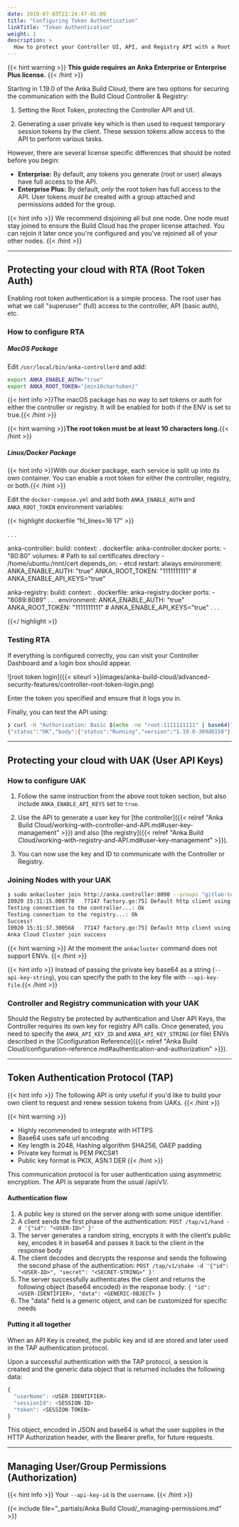 ```yaml
---
date: 2019-07-03T22:24:47-05:00
title: "Configuring Token Authentication"
linkTitle: "Token Authentication"
weight: 1
description: >
  How to protect your Controller UI, API, and Registry API with a Root Token and/or User API keys.
---
```


{{< hint warning >}} **This guide requires an Anka Enterprise or Enterprise Plus license.** {{< /hint >}}

Starting in 1.19.0 of the Anka Build Cloud, there are two options for securing the communication with the Build Cloud Controller & Registry:

1. Setting the Root Token, protecting the Controller API and UI.

2. Generating a user private key which is then used to request temporary session tokens by the client. These session tokens allow access to the API to perform various tasks.

However, there are several license specific differences that should be noted before you begin:

- **Enterprise:** By default, any tokens you generate (root or user) always have full access to the API.
- **Enterprise Plus:** By default, _only_ the root token has full access to the API. User tokens _must be_ created with a group attached and permissions added for the group.

{{< hint info >}}
We recommend disjoining all but one node. One node must stay joined to ensure the Build Cloud has the proper license attached. You can rejoin it later once you're configured and you've rejoined all of your other nodes.
{{< /hint >}}

---

## Protecting your cloud with RTA (Root Token Auth)

Enabling root token authentication is a simple process. The root user has what we call "superuser" (full) access to the controller, API (basic auth), etc.

### How to configure RTA
##### MacOS Package

Edit `/usr/local/bin/anka-controllerd` and add:

```bash
export ANKA_ENABLE_AUTH="true"
export ANKA_ROOT_TOKEN="{min10chartoken}"
```

{{< hint info >}}The macOS package has no way to set tokens or auth for either the controller or registry. It will be enabled for both if the ENV is set to true.{{< /hint >}}

{{< hint warning >}}**The root token must be at least 10 characters long.**{{< /hint >}}

##### Linux/Docker Package

{{< hint info >}}With our docker package, each service is split up into its own container. You can enable a root token for either the controller, registry, or both.{{< /hint >}}

Edit the `docker-compose.yml` and add both `ANKA_ENABLE_AUTH` and `ANKA_ROOT_TOKEN` environment variables:

{{< highlight dockerfile "hl_lines=16 17" >}}

. . .

anka-controller:
   build:
      context: .
      dockerfile: anka-controller.docker
   ports:
      - "80:80"
   volumes:
     # Path to ssl certificates directory
     - /home/ubuntu:/mnt/cert
   depends_on:
      - etcd
   restart: always
   environment:
     ANKA_ENABLE_AUTH: "true"
     ANKA_ROOT_TOKEN: "1111111111"
     # ANKA_ENABLE_API_KEYS="true"

anka-registry:
   build:
      context: .
      dockerfile: anka-registry.docker
   ports:
      - "8089:8089"
   . . .
   environment:
     ANKA_ENABLE_AUTH: "true"
     ANKA_ROOT_TOKEN: "1111111111"
     # ANKA_ENABLE_API_KEYS="true"
. . .

{{</ highlight >}}

### Testing RTA

If everything is configured correctly, you can visit your Controller Dashboard and a login box should appear.

![root token login]({{< siteurl >}}images/anka-build-cloud/advanced-security-features/controller-root-token-login.png)

Enter the token you specified and ensure that it logs you in.

Finally, you can test the API using:

```bash
❯ curl -H "Authorization: Basic $(echo -ne "root:1111111111" | base64)" http://anka.registry:8089/registry/status
{"status":"OK","body":{"status":"Running","version":"1.19.0-309d8150"},"message":""}
```

---

## Protecting your cloud with UAK (User API Keys)

### How to configure UAK

1. Follow the same instruction from the above root token section, but also include `ANKA_ENABLE_API_KEYS` set to `true`.

2. Use the API to generate a user key for [the controller]({{< relref "Anka Build Cloud/working-with-controller-and-API.md#user-key-management" >}}) and also [the registry]({{< relref "Anka Build Cloud/working-with-registry-and-API.md#user-key-management" >}}).

3. You can now use the key and ID to communicate with the Controller or Registry.

### Joining Nodes with your UAK

```bash
❯ sudo ankacluster join http://anka.controller:8090 --groups "gitlab-test-group-env" --reserve-space 10GB --api-key-id "nathan" --api-key-string "$ANKA_API_KEY_STRING"
I0920 15:31:15.008778   77147 factory.go:75] Default http client using API Key authentication
Testing connection to the controller...: Ok
Testing connection to the registry...: Ok
Success!
I0920 15:31:37.300568   77147 factory.go:75] Default http client using API Key authentication
Anka Cloud Cluster join success
```

{{< hint warning >}} At the moment the `ankacluster` command does not support ENVs. {{< /hint >}}

{{< hint info >}} Instead of passing the private key base64 as a string (`--api-key-string`), you can specify the path to the key file with `--api-key-file`.{{< /hint >}}

### Controller and Registry communication with your UAK

Should the Registry be protected by authentication and User API Keys, the Controller requires its own key for registry API calls. Once generated, you need to specify the `ANKA_API_KEY_ID` and `ANKA_API_KEY_STRING` (or file) ENVs described in the [Configuration Reference]({{< relref "Anka Build Cloud/configuration-reference.md#authentication-and-authorization" >}}).

---

## Token Authentication Protocol (TAP)

{{< hint info >}}
The following API is only useful if you'd like to build your own client to request and renew session tokens from UAKs.
{{< /hint >}}

{{< hint warning >}}
- Highly recommended to integrate with HTTPS
- Base64 uses safe url encoding
- Key length is 2048, Hashing algorithm SHA256, OAEP padding
- Private key format is PEM PKCS#1
- Public key format is PKIX, ASN.1 DER
{{< /hint >}}

This communication protocol is for user authentication using asymmetric encryption. The API is separate from the usual /api/v1/.

#### Authentication flow

1. A public key is stored on the server along with some unique identifier.
2. A client sends the first phase of the authentication: `POST /tap/v1/hand -d '{"id": "<USER-ID>" }'`
3. The server generates a random string, encrypts it with the client’s public key, encodes it in base64 and passes it back to the client in the response body
4. The client decodes and decrypts the response and sends the following the second phase of the authentication: `POST /tap/v1/shake -d '{"id": "<USER-ID>", "secret": "<SECRET-STRING>" }'`
5. The server successfully authenticates the client and returns the following object (base64 encoded) in the response body:
`{ "id": <USER-IDENTIFIER>, "data": <GENERIC-OBJECT> }`
6. The "data" field is a generic object, and can be customized for specific needs

#### Putting it all together

When an API Key is created, the public key and id are stored and later used in the TAP authentication protocol.

Upon a successful authentication with the TAP protocol, a session is created and the generic data object that is returned includes the following data:

```javascript
{
  "userName": <USER-IDENTIFIER>
  "sessionId": <SESSION-ID>
  "token": <SESSION-TOKEN>
}
```

This object, encoded in JSON and base64 is what the user supplies in the HTTP Authorization header, with the Bearer prefix, for future requests.

---

## Managing User/Group Permissions (Authorization)

{{< hint info >}}
Your `--api-key-id` is the `username`.
{{< /hint >}}

{{< include file="_partials/Anka Build Cloud/_managing-permissions.md" >}}
